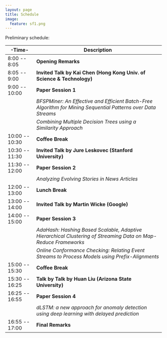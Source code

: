 ```yaml
---
layout: page
title: Schedule
image:
  feature: sf1.png
---
```


<!--
More details to be announced

Start Time: 8am  
Coffee breaks at 10:00am-10:30am and 3:00pm-3:30pm  
Lunch 12-1pm  
End time: 5pm  
-->

Preliminary schedule:

| -Time- | Description |
| --- | --- |
| 8:00 -- 8:05 | **Opening Remarks** |
| 8:05 -- 9:00 | **Invited Talk by Kai Chen (Hong Kong Univ. of Science & Technology)** |
| 9:00 -- 10:00  | **Paper Session 1** |
|               | *BFSPMiner: An Effective and Efficient Batch-Free Algorithm for Mining Sequential Patterns over Data Streams*  |
|               | *Combining Multiple Decision Trees using a Similarity Approach* |
| 10:00 -- 10:30 | **Coffee Break** |
| 10:30 -- 11:30 | **Invited Talk by Jure Leskovec (Stanford University)** |
| 11:30 -- 12:00 | **Paper Session 2** |
|               | *Analyzing Evolving Stories in News Articles* |
| 12:00 -- 13:00 | **Lunch Break** |
| 13:00 -- 14:00 | **Invited Talk by Martin Wicke (Google)** |
| 14:00 -- 15:00 | **Paper Session 3** |
|               | *AdaHash: Hashing Based Scalable, Adaptive Hierarchical Clustering of Streaming Data on Map-Reduce Frameworks* |
|               | *Online Conformance Checking: Relating Event Streams to Process Models using Prefix-Alignments* |
| 15:00 -- 15:30 | **Coffee Break** |
| 15:30 -- 16:25 | **Talk by Talk by Huan Liu (Arizona State University)** |
| 16:25 -- 16:55 | **Paper Session 4** |
|               | *dLSTM: a new approach for anomaly detection using deep learning with delayed prediction* |
| 16:55 -- 17:00 | **Final Remarks** |

